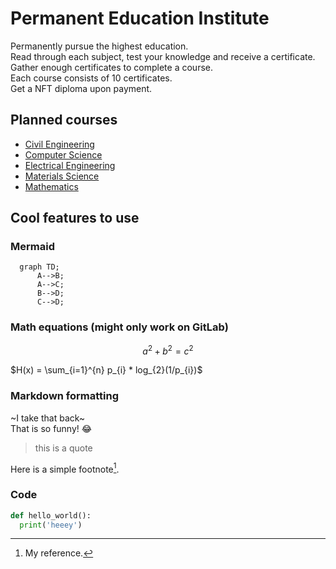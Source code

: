 # Permanent Education Institute

Permanently pursue the highest education.  
Read through each subject, test your knowledge and receive a certificate.  
Gather enough certificates to complete a course.  
Each course consists of 10 certificates.  
Get a NFT diploma upon payment.  

## Planned courses

- [Civil Engineering](courses/civil-engineering.md)
- [Computer Science](courses/computer-science.md)
- [Electrical Engineering](courses/electrical-engineering.md)
- [Materials Science](courses/materials-science.md)
- [Mathematics](courses/mathematics.md)


## Cool features to use

### Mermaid

```mermaid
  graph TD;
      A-->B;
      A-->C;
      B-->D;
      C-->D;
```

### Math equations (might only work on GitLab)

```math
\tag{1} a^2+b^2=c^2
```

$`H(x) = \sum_{i=1}^{n} p_{i} * log_{2}(1/p_{i})`$

### Markdown formatting

~I take that back~  
That is so funny! :joy:  
> this is a quote  

Here is a simple footnote[^1].  

[^1]: My reference.  

### Code

```python
def hello_world():
  print('heeey')
```
